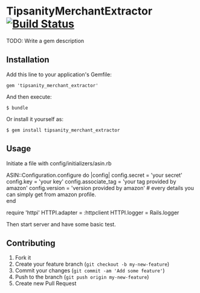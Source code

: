 # TipsanityMerchantExtractor [![Build Status](https://www.travis-ci.org/umeshblader3/TipsanityMerchantExtractor.png)](https://www.travis-ci.org/umeshblader3/TipsanityMerchantExtractor)

TODO: Write a gem description

## Installation

Add this line to your application's Gemfile:

    gem 'tipsanity_merchant_extractor'

And then execute:

    $ bundle

Or install it yourself as:

    $ gem install tipsanity_merchant_extractor

## Usage

Initiate a file with config/initializers/asin.rb

ASIN::Configuration.configure do |config|
  config.secret         = 'your secret'
  config.key            = 'your key'
  config.associate_tag  = 'your tag provided by amazon'
  config.version = 'version provided by amazon' # every details you can simply get from amazon profile.  
end

require 'httpi'
HTTPI.adapter = :httpclient
HTTPI.logger  = Rails.logger

Then start server and have some basic test.

## Contributing

1. Fork it
2. Create your feature branch (`git checkout -b my-new-feature`)
3. Commit your changes (`git commit -am 'Add some feature'`)
4. Push to the branch (`git push origin my-new-feature`)
5. Create new Pull Request